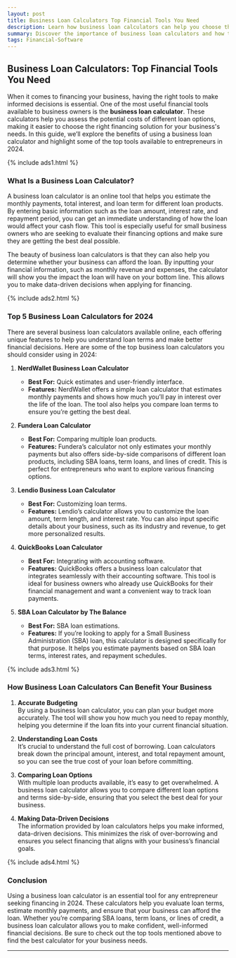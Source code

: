 ```yaml
---
layout: post
title: Business Loan Calculators Top Financial Tools You Need
description: Learn how business loan calculators can help you choose the right financing options and make informed financial decisions for your business.
summary: Discover the importance of business loan calculators and how these financial tools can help you determine loan amounts, interest rates, and repayment schedules. Get tips on choosing the best calculator for your needs.
tags: Financial-Software
---
```


## Business Loan Calculators: Top Financial Tools You Need

When it comes to financing your business, having the right tools to make informed decisions is essential. One of the most useful financial tools available to business owners is the **business loan calculator**. These calculators help you assess the potential costs of different loan options, making it easier to choose the right financing solution for your business's needs. In this guide, we’ll explore the benefits of using a business loan calculator and highlight some of the top tools available to entrepreneurs in 2024.

{% include ads1.html %}

### What Is a Business Loan Calculator?

A business loan calculator is an online tool that helps you estimate the monthly payments, total interest, and loan term for different loan products. By entering basic information such as the loan amount, interest rate, and repayment period, you can get an immediate understanding of how the loan would affect your cash flow. This tool is especially useful for small business owners who are seeking to evaluate their financing options and make sure they are getting the best deal possible.

The beauty of business loan calculators is that they can also help you determine whether your business can afford the loan. By inputting your financial information, such as monthly revenue and expenses, the calculator will show you the impact the loan will have on your bottom line. This allows you to make data-driven decisions when applying for financing.

{% include ads2.html %}

### Top 5 Business Loan Calculators for 2024

There are several business loan calculators available online, each offering unique features to help you understand loan terms and make better financial decisions. Here are some of the top business loan calculators you should consider using in 2024:

1. **NerdWallet Business Loan Calculator**
   - **Best For:** Quick estimates and user-friendly interface.
   - **Features:** NerdWallet offers a simple loan calculator that estimates monthly payments and shows how much you’ll pay in interest over the life of the loan. The tool also helps you compare loan terms to ensure you’re getting the best deal.

2. **Fundera Loan Calculator**
   - **Best For:** Comparing multiple loan products.
   - **Features:** Fundera’s calculator not only estimates your monthly payments but also offers side-by-side comparisons of different loan products, including SBA loans, term loans, and lines of credit. This is perfect for entrepreneurs who want to explore various financing options.

3. **Lendio Business Loan Calculator**
   - **Best For:** Customizing loan terms.
   - **Features:** Lendio’s calculator allows you to customize the loan amount, term length, and interest rate. You can also input specific details about your business, such as its industry and revenue, to get more personalized results.

4. **QuickBooks Loan Calculator**
   - **Best For:** Integrating with accounting software.
   - **Features:** QuickBooks offers a business loan calculator that integrates seamlessly with their accounting software. This tool is ideal for business owners who already use QuickBooks for their financial management and want a convenient way to track loan payments.

5. **SBA Loan Calculator by The Balance**
   - **Best For:** SBA loan estimations.
   - **Features:** If you’re looking to apply for a Small Business Administration (SBA) loan, this calculator is designed specifically for that purpose. It helps you estimate payments based on SBA loan terms, interest rates, and repayment schedules.

{% include ads3.html %}

### How Business Loan Calculators Can Benefit Your Business

1. **Accurate Budgeting**  
By using a business loan calculator, you can plan your budget more accurately. The tool will show you how much you need to repay monthly, helping you determine if the loan fits into your current financial situation.

2. **Understanding Loan Costs**  
It’s crucial to understand the full cost of borrowing. Loan calculators break down the principal amount, interest, and total repayment amount, so you can see the true cost of your loan before committing.

3. **Comparing Loan Options**  
With multiple loan products available, it’s easy to get overwhelmed. A business loan calculator allows you to compare different loan options and terms side-by-side, ensuring that you select the best deal for your business.

4. **Making Data-Driven Decisions**  
The information provided by loan calculators helps you make informed, data-driven decisions. This minimizes the risk of over-borrowing and ensures you select financing that aligns with your business’s financial goals.

{% include ads4.html %}

### Conclusion

Using a business loan calculator is an essential tool for any entrepreneur seeking financing in 2024. These calculators help you evaluate loan terms, estimate monthly payments, and ensure that your business can afford the loan. Whether you’re comparing SBA loans, term loans, or lines of credit, a business loan calculator allows you to make confident, well-informed financial decisions. Be sure to check out the top tools mentioned above to find the best calculator for your business needs.

---
